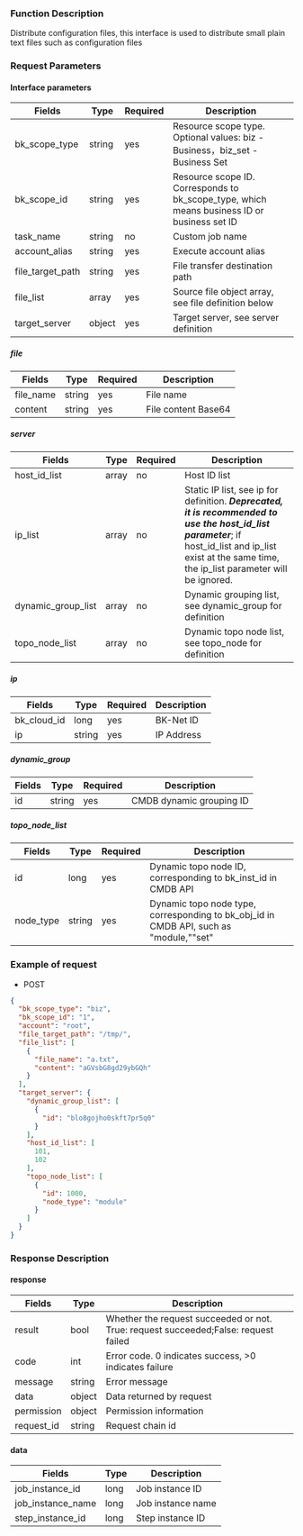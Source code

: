 ### Function Description

Distribute configuration files, this interface is used to distribute small plain text files such as configuration files

### Request Parameters

#### Interface parameters

| Fields           | Type   | Required | Description                                                                                 |
|------------------|--------|----------|---------------------------------------------------------------------------------------------|
| bk_scope_type    | string | yes      | Resource scope type. Optional values: biz - Business，biz_set - Business Set                 |
| bk_scope_id      | string | yes      | Resource scope ID. Corresponds to bk_scope_type, which means business ID or business set ID |
| task_name        | string | no       | Custom job name                                                                             |
| account_alias    | string | yes      | Execute account alias                                                                       |
| file_target_path | string | yes      | File transfer destination path                                                              |
| file_list        | array  | yes      | Source file object array, see file definition below                                         |
| target_server    | object | yes      | Target server, see server definition                                                        |

##### file

| Fields    | Type   | Required | Description         |
|-----------|--------|----------|---------------------|
| file_name | string | yes      | File name           |
| content   | string | yes      | File content Base64 |

##### server

| Fields             | Type  | Required | Description                                                                                                                                                                                              |
|--------------------|-------|----------|----------------------------------------------------------------------------------------------------------------------------------------------------------------------------------------------------------|
| host_id_list       | array | no       | Host ID list                                                                                                                                                                                             |
| ip_list            | array | no       | Static IP list, see ip for definition. ***Deprecated, it is recommended to use the host_id_list parameter***; if host_id_list and ip_list exist at the same time, the ip_list parameter will be ignored. |
| dynamic_group_list | array | no       | Dynamic grouping list, see dynamic_group for definition                                                                                                                                                  |
| topo_node_list     | array | no       | Dynamic topo node list, see topo_node for definition                                                                                                                                                     |

##### ip

| Fields      | Type   | Required | Description |
|-------------|--------|----------|-------------|
| bk_cloud_id | long   | yes      | BK-Net ID   |
| ip          | string | yes      | IP Address  |

##### dynamic_group

| Fields | Type   | Required | Description              |
|--------|--------|----------|--------------------------|
| id     | string | yes      | CMDB dynamic grouping ID |

##### topo_node_list

| Fields    | Type   | Required | Description                                                                            |
|-----------|--------|----------|----------------------------------------------------------------------------------------|
| id        | long   | yes      | Dynamic topo node ID, corresponding to bk_inst_id in CMDB API                          |
| node_type | string | yes      | Dynamic topo node type, corresponding to bk_obj_id in CMDB API, such as "module,""set" |

### Example of request

- POST

```json
{
  "bk_scope_type": "biz",
  "bk_scope_id": "1",
  "account": "root",
  "file_target_path": "/tmp/",
  "file_list": [
    {
      "file_name": "a.txt",
      "content": "aGVsbG8gd29ybGQh"
    }
  ],
  "target_server": {
    "dynamic_group_list": [
      {
        "id": "blo8gojho0skft7pr5q0"
      }
    ],
    "host_id_list": [
      101,
      102
    ],
    "topo_node_list": [
      {
        "id": 1000,
        "node_type": "module"
      }
    ]
  }
}
```

### Response Description

#### response

| Fields     | Type   | Description                                                                         |
|------------|--------|-------------------------------------------------------------------------------------|
| result     | bool   | Whether the request succeeded or not. True: request succeeded;False: request failed |
| code       | int    | Error code. 0 indicates success, >0 indicates failure                               |
| message    | string | Error message                                                                       |
| data       | object | Data returned by request                                                            |
| permission | object | Permission information                                                              |
| request_id | string | Request chain id                                                                    |

#### data

| Fields            | Type | Description       |
|-------------------|------|-------------------|
| job_instance_id   | long | Job instance ID   |
| job_instance_name | long | Job instance name |
| step_instance_id  | long | Step instance ID  |
